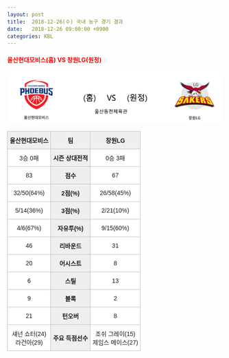 ```yaml
---
layout: post
title:  2018-12-26(수) 국내 농구 경기 결과
date:   2018-12-26 09:00:00 +0900
categories: KBL
---
```


#### <span style="color:red"> 울산현대모비스(홈) VS 창원LG(원정) </span>
![울산현대모비스_창원LG.png](../images/kbl/match/울산현대모비스_창원LG.png)

<style type="text/css">
.tg  {border-collapse:collapse;border-spacing:0;}
.tg td{font-family:Arial, sans-serif;font-size:14px;padding:10px 5px;border-style:solid;border-width:1px;overflow:hidden;word-break:normal;border-color:#c0c0c0;}
.tg th{font-family:Arial, sans-serif;font-size:14px;font-weight:normal;padding:10px 5px;border-style:solid;border-width:1px;overflow:hidden;word-break:normal;border-color:#c0c0c0;}
.tg .tg-dcpn{background-color:#ffffff;border-color:#c0c0c0;text-align:center;vertical-align:middle}
.tg .tg-txr3{background-color:#ffffff;border-color:#c0c0c0;text-align:center;vertical-align:middle}
.tg .tg-o8le{background-color:#efefef;border-color:#c0c0c0;text-align:center;vertical-align:middle}
.tg .tg-rr9t{font-weight:bold;background-color:#efefef;border-color:#c0c0c0;text-align:center;vertical-align:middle}
.tg .tg-wazi{background-color:#efefef;border-color:#c0c0c0;text-align:center;vertical-align:middle}
</style>

<table class="tg">
  <tr>
    <th class="tg-rr9t">울산현대모비스</th>
    <th class="tg-rr9t">팀</th>
    <th class="tg-rr9t">창원LG</th>
  </tr>
  <tr>
    <td class="tg-dcpn">3승 0패</td>
    <td class="tg-rr9t">시즌 상대전적</td>
    <td class="tg-dcpn">0승 3패</td>
  </tr>
  <tr>
    <td class="tg-dcpn">83</td>
    <td class="tg-rr9t">점수</td>
    <td class="tg-dcpn">67</td>
  </tr>
  <tr>
    <td class="tg-dcpn">32/50(64%)</td>
    <td class="tg-rr9t">2점(%)</td>
    <td class="tg-dcpn">26/58(45%)</td>
  </tr>
  <tr>
    <td class="tg-dcpn">5/14(36%)</td>
    <td class="tg-rr9t">3점(%)</td>
    <td class="tg-dcpn">2/21(10%)</td>
  </tr>
  <tr>
    <td class="tg-dcpn">4/6(67%)</td>
    <td class="tg-rr9t">자유투(%)</td>
    <td class="tg-dcpn">9/15(60%)</td>
  </tr>
  <tr>
    <td class="tg-dcpn">46</td>
    <td class="tg-rr9t">리바운드</td>
    <td class="tg-dcpn">31</td>
  </tr>
  <tr>
    <td class="tg-dcpn">20</td>
    <td class="tg-rr9t">어시스트</td>
    <td class="tg-dcpn">8</td>
  </tr>
  <tr>
    <td class="tg-dcpn">6</td>
    <td class="tg-rr9t">스틸</td>
    <td class="tg-dcpn">13</td>
  </tr>
  <tr>
    <td class="tg-dcpn">9</td>
    <td class="tg-rr9t">블록</td>
    <td class="tg-dcpn">2</td>
  </tr>
  <tr>
    <td class="tg-dcpn">21</td>
    <td class="tg-rr9t">턴오버</td>
    <td class="tg-dcpn">8</td>
  </tr>
  <tr>
    <td class="tg-dcpn">섀넌 쇼터(24)<br>라건아(29)</td>
    <td class="tg-rr9t">주요 득점선수</td>
    <td class="tg-dcpn">조쉬 그레이(15)<br>제임스 메이스(27)</td>
  </tr>
</table>
